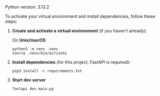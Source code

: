 Python version: 3.13.2

To activate your virtual environment and install dependencies, follow these steps:

1. **Create and activate a virtual environment** (if you haven't already):

   On **Unix/macOS**:
   ```
   python3 -m venv .venv
   source .venv/bin/activate
   ```


2. **Install dependencies** (for this project, FastAPI is required):

   ```
   pip3 install -r requirements.txt
   ```

3. **Start dev server**

    ```
    fastapi dev main.py
    ```
